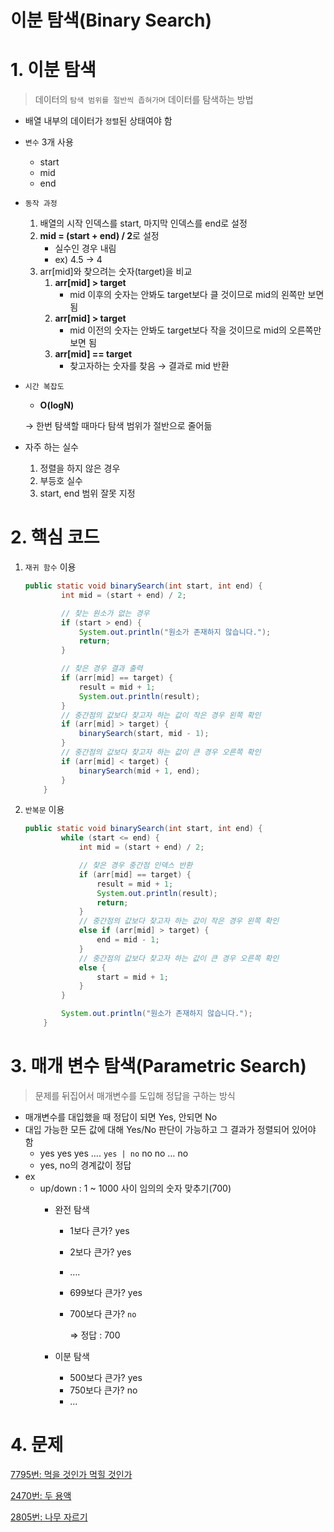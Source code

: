 # 이분 탐색(Binary Search)

# 1. 이분 탐색

> 데이터의 `탐색 범위를 절반씩 좁혀가며` 데이터를 탐색하는 방법
>
- 배열 내부의 데이터가 `정렬`된 상태여야 함
- `변수` 3개 사용
    - start
    - mid
    - end
- `동작 과정`
    1. 배열의 시작 인덱스를 start, 마지막 인덱스를 end로 설정
    2. **mid = (start + end) / 2**로 설정
        - 실수인 경우 내림
        - ex) 4.5 → 4
    3. arr[mid]와 찾으려는 숫자(target)을 비교
        1. **arr[mid] > target**
            - mid 이후의 숫자는 안봐도 target보다 클 것이므로 mid의 왼쪽만 보면 됨
        2. **arr[mid] > target**
            - mid 이전의 숫자는 안봐도 target보다 작을 것이므로 mid의 오른쪽만 보면 됨
        3. **arr[mid] == target**
            - 찾고자하는 숫자를 찾음 → 결과로 mid 반환
- `시간 복잡도`
    - **O(logN)**

  → 한번 탐색할 때마다 탐색 범위가 절반으로 줄어듦

- 자주 하는 실수
    1. 정렬을 하지 않은 경우
    2. 부등호 실수
    3. start, end 범위 잘못 지정

# 2. 핵심 코드

1. `재귀 함수` 이용

    ```java
    public static void binarySearch(int start, int end) {
            int mid = (start + end) / 2;
    
            // 찾는 원소가 없는 경우
            if (start > end) {
                System.out.println("원소가 존재하지 않습니다.");
                return;
            }
    
            // 찾은 경우 결과 출력
            if (arr[mid] == target) {
                result = mid + 1;
                System.out.println(result);
            }
            // 중간점의 값보다 찾고자 하는 값이 작은 경우 왼쪽 확인
            if (arr[mid] > target) {
                binarySearch(start, mid - 1);
            }
            // 중간점의 값보다 찾고자 하는 값이 큰 경우 오른쪽 확인
            if (arr[mid] < target) {
                binarySearch(mid + 1, end);
            }
        }
    ```

2. `반복문` 이용

    ```java
    public static void binarySearch(int start, int end) {
            while (start <= end) {
                int mid = (start + end) / 2;
    
                // 찾은 경우 중간점 인덱스 반환
                if (arr[mid] == target) {
                    result = mid + 1;
                    System.out.println(result);
                    return;
                }
                // 중간점의 값보다 찾고자 하는 값이 작은 경우 왼쪽 확인
                else if (arr[mid] > target) {
                    end = mid - 1;
                }
                // 중간점의 값보다 찾고자 하는 값이 큰 경우 오른쪽 확인
                else {
                    start = mid + 1;
                }
            }
    
            System.out.println("원소가 존재하지 않습니다.");
        }
    ```


# 3. 매개 변수 탐색(Parametric Search)

> 문제를 뒤집어서 매개변수를 도입해 정답을 구하는 방식
>
- 매개변수를 대입했을 때 정답이 되면 Yes, 안되면 No
- 대입 가능한 모든 값에 대해 Yes/No 판단이 가능하고 그 결과가 정렬되어 있어야 함
    - yes yes yes …. `yes | no` no no … no
    - yes, no의 경계값이 정답
- ex
    - up/down : 1 ~ 1000 사이 임의의 숫자 맞추기(700)
        - 완전 탐색
            - 1보다 큰가? yes
            - 2보다 큰가? yes
            - ….
            - 699보다 큰가? yes
            - 700보다 큰가? `no`

              ⇒ 정답 : 700

        - 이분 탐색
            - 500보다 큰가? yes
            - 750보다 큰가? no
            - …

# 4. 문제

[7795번: 먹을 것인가 먹힐 것인가](%E1%84%8B%E1%85%B5%E1%84%87%E1%85%AE%E1%86%AB%20%E1%84%90%E1%85%A1%E1%86%B7%E1%84%89%E1%85%A2%E1%86%A8(Binary%20Search)%2007963911534644829c72299f00e1c355/7795%E1%84%87%E1%85%A5%E1%86%AB%20%E1%84%86%E1%85%A5%E1%86%A8%E1%84%8B%E1%85%B3%E1%86%AF%20%E1%84%80%E1%85%A5%E1%86%BA%E1%84%8B%E1%85%B5%E1%86%AB%E1%84%80%E1%85%A1%20%E1%84%86%E1%85%A5%E1%86%A8%E1%84%92%E1%85%B5%E1%86%AF%20%E1%84%80%E1%85%A5%E1%86%BA%E1%84%8B%E1%85%B5%E1%86%AB%E1%84%80%E1%85%A1%20a78ad3d620ef4c88a962ba6e12dd324a.md)

[2470번: 두 용액](%E1%84%8B%E1%85%B5%E1%84%87%E1%85%AE%E1%86%AB%20%E1%84%90%E1%85%A1%E1%86%B7%E1%84%89%E1%85%A2%E1%86%A8(Binary%20Search)%2007963911534644829c72299f00e1c355/2470%E1%84%87%E1%85%A5%E1%86%AB%20%E1%84%83%E1%85%AE%20%E1%84%8B%E1%85%AD%E1%86%BC%E1%84%8B%E1%85%A2%E1%86%A8%20b11a59979d36423990e79266a448e73f.md)

[2805번: 나무 자르기](%E1%84%8B%E1%85%B5%E1%84%87%E1%85%AE%E1%86%AB%20%E1%84%90%E1%85%A1%E1%86%B7%E1%84%89%E1%85%A2%E1%86%A8(Binary%20Search)%2007963911534644829c72299f00e1c355/2805%E1%84%87%E1%85%A5%E1%86%AB%20%E1%84%82%E1%85%A1%E1%84%86%E1%85%AE%20%E1%84%8C%E1%85%A1%E1%84%85%E1%85%B3%E1%84%80%E1%85%B5%2036343d5e41d940f093fd564a68ebd5ad.md)